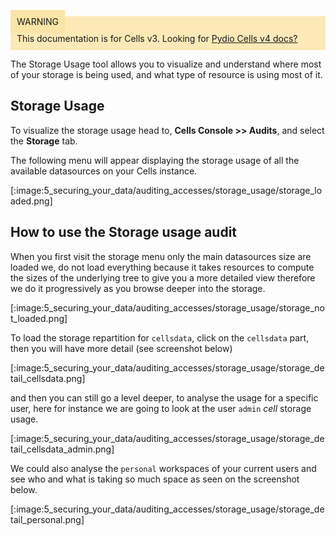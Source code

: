 
<div style="background-color: #fbe9b7;font-size: 14px;">
<span style="background-color: #fae4a6;padding: 10px;">WARNING</span>
<span style="padding: 10px;display: inline-block;">This documentation is for Cells v3. Looking for <a href="https://pydio.com/en/docs/cells/v4/quick-start">Pydio Cells v4 docs?</a></span>
</div>

The Storage Usage tool allows you to visualize and understand where most of your storage is being used, and what type of resource is using most of it.


## Storage Usage

To visualize the storage usage head to, **Cells Console >> Audits**, and select the **Storage** tab.

The following menu will appear displaying the storage usage of all the available datasources on your Cells instance.

[:image:5_securing_your_data/auditing_accesses/storage_usage/storage_loaded.png]

## How to use the Storage usage audit

When you first visit the storage menu only the main datasources size are loaded we, do not load everything because it takes resources to compute the sizes of the underlying tree to give you a more detailed view therefore we do it progressively as you browse deeper into the storage.

[:image:5_securing_your_data/auditing_accesses/storage_usage/storage_not_loaded.png]

To load the storage repartition for `cellsdata`, click on the `cellsdata` part, then you will have more detail (see screenshot below)

[:image:5_securing_your_data/auditing_accesses/storage_usage/storage_detail_cellsdata.png]

and then you can still go a level deeper, to analyse the usage for a specific user, here for instance we are going to look at the user `admin` _cell_ storage usage.

[:image:5_securing_your_data/auditing_accesses/storage_usage/storage_detail_cellsdata_admin.png]


We could also analyse the `personal` workspaces of your current users and see who and what is taking so much space as seen on the screenshot below.

[:image:5_securing_your_data/auditing_accesses/storage_usage/storage_detail_personal.png]